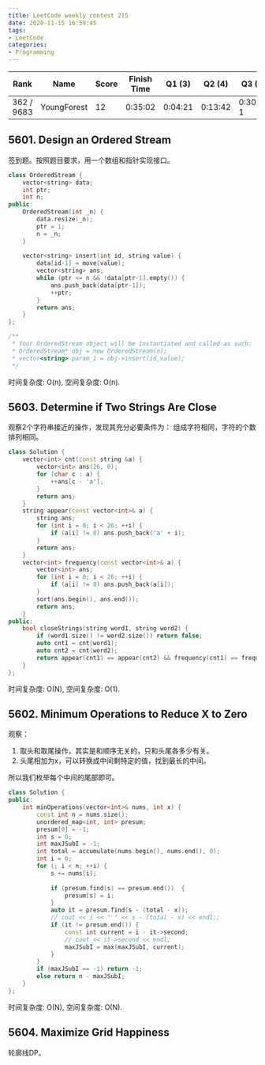 ```yaml
---
title: LeetCode weekly contest 215
date: 2020-11-15 16:59:45
tags:
- LeetCode
categories:
- Programming
---
```


| Rank |	Name |	Score |	Finish Time | 	Q1 (3) |	Q2 (4) |	Q3 (5) |	Q4 (6)|
|--|--|--|--|--|--|--|--|
| 362 / 9683 | YoungForest | 12 | 0:35:02 | 0:04:21 | 0:13:42 | 0:30:02  1 | null |

## 5601. Design an Ordered Stream

签到题。按照题目要求，用一个数组和指针实现接口。

```cpp
class OrderedStream {
    vector<string> data;
    int ptr;
    int n;
public:
    OrderedStream(int _n) {
        data.resize(_n);
        ptr = 1;
        n = _n;
    }
    
    vector<string> insert(int id, string value) {
        data[id-1] = move(value);
        vector<string> ans;
        while (ptr <= n && !data[ptr-1].empty()) {
            ans.push_back(data[ptr-1]);
            ++ptr;
        }
        return ans;
    }
};

/**
 * Your OrderedStream object will be instantiated and called as such:
 * OrderedStream* obj = new OrderedStream(n);
 * vector<string> param_1 = obj->insert(id,value);
 */
 ```

时间复杂度: O(n),
空间复杂度: O(n).

## 5603. Determine if Two Strings Are Close

观察2个字符串接近的操作，发现其充分必要条件为：
组成字符相同，字符的个数排列相同。

```cpp
class Solution {
    vector<int> cnt(const string &a) {
        vector<int> ans(26, 0);
        for (char c : a) {
            ++ans[c - 'a'];
        }
        return ans;
    }
    string appear(const vector<int>& a) {
        string ans;
        for (int i = 0; i < 26; ++i) {
            if (a[i] != 0) ans.push_back('a' + i);
        }
        return ans;
    }
    vector<int> frequency(const vector<int>& a) {
        vector<int> ans;
        for (int i = 0; i < 26; ++i) {
            if (a[i] != 0) ans.push_back(a[i]);
        }
        sort(ans.begin(), ans.end());
        return ans;
    }
public:
    bool closeStrings(string word1, string word2) {
        if (word1.size() != word2.size()) return false;
        auto cnt1 = cnt(word1);
        auto cnt2 = cnt(word2);
        return appear(cnt1) == appear(cnt2) && frequency(cnt1) == frequency(cnt2);
    }
};
```

时间复杂度: O(N),
空间复杂度: O(1).

## 5602. Minimum Operations to Reduce X to Zero

观察：
1. 取头和取尾操作，其实是和顺序无关的，只和头尾各多少有关。
2. 头尾相加为x，可以转换成中间剩特定的值，找到最长的中间。

所以我们枚举每个中间的尾部即可。

```cpp
class Solution {
public:
    int minOperations(vector<int>& nums, int x) {
        const int n = nums.size();
        unordered_map<int, int> presum;
        presum[0] = -1;
        int s = 0;
        int maxJSubI = -1;
        int total = accumulate(nums.begin(), nums.end(), 0);
        int i = 0;
        for (; i < n; ++i) {
            s += nums[i];
            
            if (presum.find(s) == presum.end())  {
                presum[s] = i;
            }
            auto it = presum.find(s - (total - x));
            // cout << i << " " << s - (total - x) << endl;;
            if (it != presum.end()) {
                const int current = i - it->second;
                // cout << it->second << endl;
                maxJSubI = max(maxJSubI, current);
            }
        }
        if (maxJSubI == -1) return -1;
        else return n - maxJSubI;
    }
};
```

时间复杂度: O(N),
空间复杂度: O(N).

## 5604. Maximize Grid Happiness

轮廓线DP。

